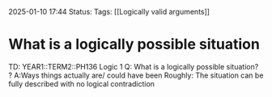 2025-01-10 17:44
Status: 
Tags: [[Logically valid arguments]]
# What is a logically possible situation

TD: YEAR1::TERM2::PH136 Logic 1
Q: What is a logically possible situation?
?
A:Ways things actually are/ could have been
Roughly: The situation can be fully described with no logical contradiction
<!--ID: 1736531142431-->

